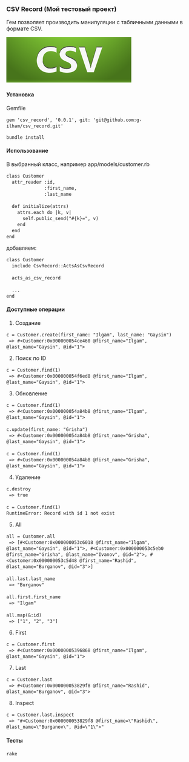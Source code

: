 ### CSV Record (Мой тестовый проект)

Гем позволяет производить манипуляции с табличными данными в формате CSV.

![Logo](https://raw.githubusercontent.com/g-ilham/csv_record/master/readme_images/csv.png)

#### Установка

Gemfile

```
gem 'csv_record', '0.0.1', git: 'git@github.com:g-ilham/csv_record.git'
```

```
bundle install
```

#### Использование

В выбранный класс, например app/models/customer.rb

```
class Customer
  attr_reader :id,
              :first_name,
              :last_name

  def initialize(attrs)
    attrs.each do |k, v|
      self.public_send("#{k}=", v)
    end
  end
end

```

добавляем:

```
class Customer
  include CsvRecord::ActsAsCsvRecord

  acts_as_csv_record

  ...
end
```

#### Доступные операции

1) Создание

```
c = Customer.create(first_name: "Ilgam", last_name: "Gaysin")
 => #<Customer:0x000000054ce460 @first_name="Ilgam", @last_name="Gaysin", @id="1">
```

2) Поиск по ID

```
c = Customer.find(1)
 => #<Customer:0x000000054f6ed8 @first_name="Ilgam", @last_name="Gaysin", @id="1">
```

3) Обновление

```
c = Customer.find(1)
 => #<Customer:0x000000054a84b8 @first_name="Ilgam", @last_name="Gaysin", @id="1">

c.update(first_name: "Grisha")
 => #<Customer:0x000000054a84b8 @first_name="Grisha", @last_name="Gaysin", @id="1">

c = Customer.find(1)
 => #<Customer:0x000000054a84b8 @first_name="Grisha", @last_name="Gaysin", @id="1">
```

4) Удаление

```
c.destroy
 => true

c = Customer.find(1)
RuntimeError: Record with id 1 not exist
```

5) All

```
all = Customer.all
 => [#<Customer:0x000000053c6018 @first_name="Ilgam", @last_name="Gaysin", @id="1">, #<Customer:0x000000053c5eb0 @first_name="Grisha", @last_name="Ivanov", @id="2">, #<Customer:0x000000053c5d48 @first_name="Rashid", @last_name="Burganov", @id="3">]

all.last.last_name
 => "Burganov"

all.first.first_name
 => "Ilgam"

all.map(&:id)
 => ["1", "2", "3"]
```

6) First

```
c = Customer.first
 => #<Customer:0x00000005396868 @first_name="Ilgam", @last_name="Gaysin", @id="1">
```

7) Last

```
c = Customer.last
 => #<Customer:0x000000053829f8 @first_name="Rashid", @last_name="Burganov", @id="3">
```


8) Inspect

```
c = Customer.last.inspect
 => "#<Customer:0x000000053829f8 @first_name=\"Rashid\", @last_name=\"Burganov\", @id=\"1\">"
```

#### Тесты

```
rake
```

